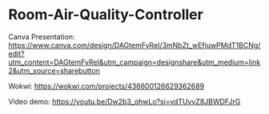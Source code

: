 # Room-Air-Quality-Controller

Canva Presentation:
https://www.canva.com/design/DAGtemFyReI/3mNbZt_wEfjuwPMdT1BCNg/edit?utm_content=DAGtemFyReI&utm_campaign=designshare&utm_medium=link2&utm_source=sharebutton

Wokwi: https://wokwi.com/projects/436600126629362689

Video demo: https://youtu.be/Dw2b3_ohwLo?si=vdTUvvZ8JBWDFJrG
